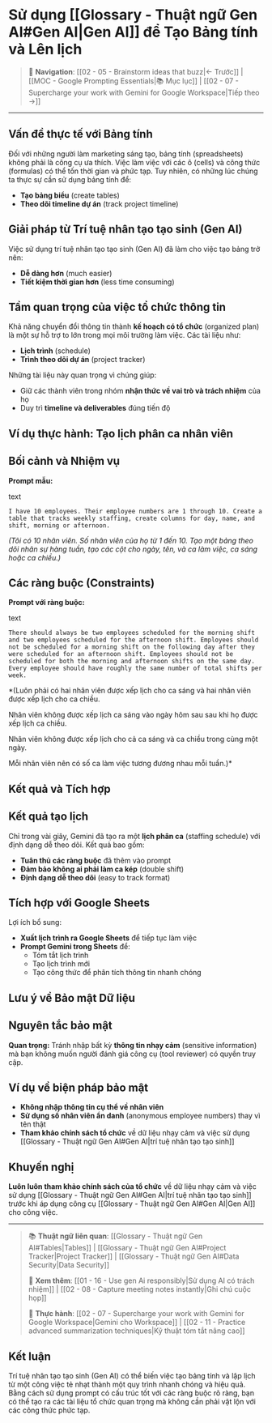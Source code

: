 # Sử dụng [[Glossary - Thuật ngữ Gen AI#Gen AI|Gen AI]] để Tạo Bảng tính và Lên lịch

> 🧭 **Navigation**: [[02 - 05 - Brainstorm ideas that buzz|← Trước]] | [[MOC - Google Prompting Essentials|📚 Mục lục]] | [[02 - 07 - Supercharge your work with Gemini for Google Workspace|Tiếp theo →]]

---

## Vấn đề thực tế với Bảng tính

Đối với những người làm marketing sáng tạo, bảng tính (spreadsheets) không phải là công cụ ưa thích. Việc làm việc với các ô (cells) và công thức (formulas) có thể tốn thời gian và phức tạp. Tuy nhiên, có những lúc chúng ta thực sự cần sử dụng bảng tính để:

- **Tạo bảng biểu** (create tables)
- **Theo dõi timeline dự án** (track project timeline)

## Giải pháp từ Trí tuệ nhân tạo tạo sinh (Gen AI)

Việc sử dụng trí tuệ nhân tạo tạo sinh (Gen AI) đã làm cho việc tạo bảng trở nên:

- **Dễ dàng hơn** (much easier)
- **Tiết kiệm thời gian hơn** (less time consuming)

## Tầm quan trọng của việc tổ chức thông tin

Khả năng chuyển đổi thông tin thành **kế hoạch có tổ chức** (organized plan) là một sự hỗ trợ to lớn trong mọi môi trường làm việc. Các tài liệu như:

- **Lịch trình** (schedule)
- **Trình theo dõi dự án** (project tracker)

Những tài liệu này quan trọng vì chúng giúp:

- Giữ các thành viên trong nhóm **nhận thức về vai trò và trách nhiệm** của họ
- Duy trì **timeline và deliverables** đúng tiến độ

## Ví dụ thực hành: Tạo lịch phân ca nhân viên

## Bối cảnh và Nhiệm vụ

**Prompt mẫu:**

text

`I have 10 employees. Their employee numbers are 1 through 10. Create a table that tracks weekly staffing, create columns for day, name, and shift, morning or afternoon.`

_(Tôi có 10 nhân viên. Số nhân viên của họ từ 1 đến 10. Tạo một bảng theo dõi nhân sự hàng tuần, tạo các cột cho ngày, tên, và ca làm việc, ca sáng hoặc ca chiều.)_

## Các ràng buộc (Constraints)

**Prompt với ràng buộc:**

text

`There should always be two employees scheduled for the morning shift and two employees scheduled for the afternoon shift. Employees should not be scheduled for a morning shift on the following day after they were scheduled for an afternoon shift. Employees should not be scheduled for both the morning and afternoon shifts on the same day. Every employee should have roughly the same number of total shifts per week.`

\*(Luôn phải có hai nhân viên được xếp lịch cho ca sáng và hai nhân viên được xếp lịch cho ca chiều.

Nhân viên không được xếp lịch ca sáng vào ngày hôm sau sau khi họ được xếp lịch ca chiều.

Nhân viên không được xếp lịch cho cả ca sáng và ca chiều trong cùng một ngày.

Mỗi nhân viên nên có số ca làm việc tương đương nhau mỗi tuần.)\*

## Kết quả và Tích hợp

## Kết quả tạo lịch

Chỉ trong vài giây, Gemini đã tạo ra một **lịch phân ca** (staffing schedule) với định dạng dễ theo dõi. Kết quả bao gồm:

- **Tuân thủ các ràng buộc** đã thêm vào prompt
- **Đảm bảo không ai phải làm ca kép** (double shift)
- **Định dạng dễ theo dõi** (easy to track format)

## Tích hợp với Google Sheets

Lợi ích bổ sung:

- **Xuất lịch trình ra Google Sheets** để tiếp tục làm việc
- **Prompt Gemini trong Sheets** để:
  - Tóm tắt lịch trình
  - Tạo lịch trình mới
  - Tạo công thức để phân tích thông tin nhanh chóng

## Lưu ý về Bảo mật Dữ liệu

## Nguyên tắc bảo mật

**Quan trọng:** Tránh nhập bất kỳ **thông tin nhạy cảm** (sensitive information) mà bạn không muốn người đánh giá công cụ (tool reviewer) có quyền truy cập.

## Ví dụ về biện pháp bảo mật

- **Không nhập thông tin cụ thể về nhân viên**
- **Sử dụng số nhân viên ẩn danh** (anonymous employee numbers) thay vì tên thật
- **Tham khảo chính sách tổ chức** về dữ liệu nhạy cảm và việc sử dụng [[Glossary - Thuật ngữ Gen AI#Gen AI|trí tuệ nhân tạo tạo sinh]]

## Khuyến nghị

**Luôn luôn tham khảo chính sách của tổ chức** về dữ liệu nhạy cảm và việc sử dụng [[Glossary - Thuật ngữ Gen AI#Gen AI|trí tuệ nhân tạo tạo sinh]] trước khi áp dụng công cụ [[Glossary - Thuật ngữ Gen AI#Gen AI|Gen AI]] cho công việc.

---

> 📚 **Thuật ngữ liên quan**: [[Glossary - Thuật ngữ Gen AI#Tables|Tables]] | [[Glossary - Thuật ngữ Gen AI#Project Tracker|Project Tracker]] | [[Glossary - Thuật ngữ Gen AI#Data Security|Data Security]]
>
> 🔗 **Xem thêm**: [[01 - 16 - Use gen Ai responsibly|Sử dụng AI có trách nhiệm]] | [[02 - 08 - Capture meeting notes instantly|Ghi chú cuộc họp]]
>
> 🎯 **Thực hành**: [[02 - 07 - Supercharge your work with Gemini for Google Workspace|Gemini cho Workspace]] | [[02 - 11 - Practice advanced summarization techniques|Kỹ thuật tóm tắt nâng cao]]

## Kết luận

Trí tuệ nhân tạo tạo sinh (Gen AI) có thể biến việc tạo bảng tính và lập lịch từ một công việc tẻ nhạt thành một quy trình nhanh chóng và hiệu quả. Bằng cách sử dụng prompt có cấu trúc tốt với các ràng buộc rõ ràng, bạn có thể tạo ra các tài liệu tổ chức quan trọng mà không cần phải vật lộn với các công thức phức tạp.

